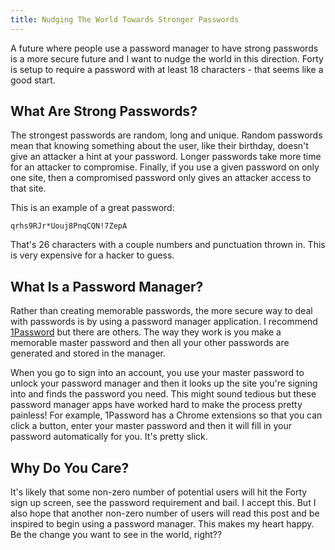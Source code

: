 ```yaml
---
title: Nudging The World Towards Stronger Passwords
---
```


A future where people use a password manager to have strong passwords is a more
secure future and I want to nudge the world in this direction. Forty is setup to
require a password with at least 18 characters - that seems like a good start.

<!-- READ-MORE -->

## What Are Strong Passwords?

The strongest passwords are random, long and unique. Random passwords mean that
knowing something about the user, like their birthday, doesn't give an attacker
a hint at your password. Longer passwords take more time for an attacker to
compromise. Finally, if you use a given password on only one site, then a
compromised password only gives an attacker access to that site.

This is an example of a great password:

```
qrhs9RJr*Uouj8PnqCQN!7ZepA
```

That's 26 characters with a couple numbers and punctuation thrown in. This is
very expensive for a hacker to guess.

## What Is a Password Manager?

Rather than creating memorable passwords, the more secure way to deal with
passwords is by using a password manager application. I recommend [1Password][]
but there are others. The way they work is you make a memorable master password
and then all your other passwords are generated and stored in the manager.

When you go to sign into an account, you use your master password to unlock your
password manager and then it looks up the site you're signing into and finds the
password you need. This might sound tedious but these password manager apps have
worked hard to make the process pretty painless! For example, 1Password has a
Chrome extensions so that you can click a button, enter your master password and
then it will fill in your password automatically for you. It's pretty slick.

## Why Do You Care?

It's likely that some non-zero number of potential users will hit the Forty sign
up screen, see the password requirement and bail. I accept this. But I also hope
that another non-zero number of users will read this post and be inspired to
begin using a password manager. This makes my heart happy. Be the change you
want to see in the world, right??

[1Password]: https://1password.com/
